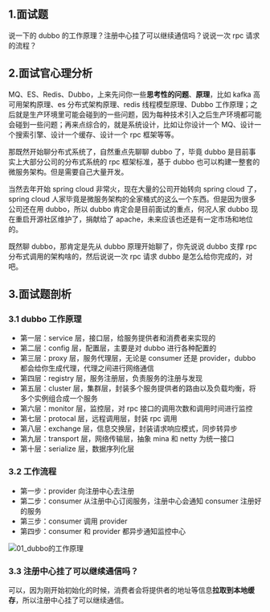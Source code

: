 ## 1.面试题

说一下的 dubbo 的工作原理？注册中心挂了可以继续通信吗？说说一次 rpc 请求的流程？

## 2.面试官心理分析

MQ、ES、Redis、Dubbo，上来先问你一些**思考性的问题**、**原理**，比如 kafka 高可用架构原理、es 分布式架构原理、redis 线程模型原理、Dubbo 工作原理；之后就是生产环境里可能会碰到的一些问题，因为每种技术引入之后生产环境都可能会碰到一些问题；再来点综合的，就是系统设计，比如让你设计一个 MQ、设计一个搜索引擎、设计一个缓存、设计一个 rpc 框架等等。

那既然开始聊分布式系统了，自然重点先聊聊 dubbo 了，毕竟 dubbo 是目前事实上大部分公司的分布式系统的 rpc 框架标准，基于 dubbo 也可以构建一整套的微服务架构。但是需要自己大量开发。

当然去年开始 spring cloud 非常火，现在大量的公司开始转向 spring cloud 了，spring cloud 人家毕竟是微服务架构的全家桶式的这么一个东西。但是因为很多公司还在用 dubbo，所以 dubbo 肯定会是目前面试的重点，何况人家 dubbo 现在重启开源社区维护了，捐献给了 apache，未来应该也还是有一定市场和地位的。

既然聊 dubbo，那肯定是先从 dubbo 原理开始聊了，你先说说 dubbo 支撑 rpc 分布式调用的架构啥的，然后说说一次 rpc 请求 dubbo 是怎么给你完成的，对吧。

## 3.面试题剖析

### 3.1 dubbo 工作原理

- 第一层：service 层，接口层，给服务提供者和消费者来实现的
- 第二层：config 层，配置层，主要是对 dubbo 进行各种配置的
- 第三层：proxy 层，服务代理层，无论是 consumer 还是 provider，dubbo 都会给你生成代理，代理之间进行网络通信
- 第四层：registry 层，服务注册层，负责服务的注册与发现
- 第五层：cluster 层，集群层，封装多个服务提供者的路由以及负载均衡，将多个实例组合成一个服务
- 第六层：monitor 层，监控层，对 rpc 接口的调用次数和调用时间进行监控
- 第七层：protocal 层，远程调用层，封装 rpc 调用
- 第八层：exchange 层，信息交换层，封装请求响应模式，同步转异步
- 第九层：transport 层，网络传输层，抽象 mina 和 netty 为统一接口
- 第十层：serialize 层，数据序列化层

### 3.2 工作流程

- 第一步：provider 向注册中心去注册
- 第二步：consumer 从注册中心订阅服务，注册中心会通知 consumer 注册好的服务
- 第三步：consumer 调用 provider
- 第四步：consumer 和 provider 都异步通知监控中心

![01_dubbo的工作原理](https://gitee.com/forge-logic/images-lib/raw/master/img/01_dubbo%E7%9A%84%E5%B7%A5%E4%BD%9C%E5%8E%9F%E7%90%86.png)

### 3.3 注册中心挂了可以继续通信吗？

可以，因为刚开始初始化的时候，消费者会将提供者的地址等信息**拉取到本地缓存**，所以注册中心挂了可以继续通信。